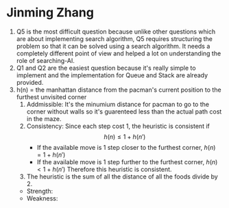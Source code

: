 # Jinming Zhang
1. Q5 is the most difficult question because unlike other questions which are about implementing search algorithm, Q5 requires structuring the problem so that it can be solved using a search algorithm.
	It needs a completely different point of view and helped a lot on understanding the role of searching-AI.
2. Q1 and Q2 are the easiest question because it's really simple to implement and the implementation for Queue and Stack are already provided.
3. h(n) = the manhattan distance from the pacman's current position to the furthest unvisited corner
	1. Addmissible: It's the minumium distance for pacman to go to the corner without walls so it's guarenteed less than the actual path cost in the maze.
	2. Consistency: Since each step cost 1, the heuristic is consistent if $$h(n) \le 1+h(n')$$
		- If the available move is 1 step closer to the furthest corner, $h(n) = 1 + h(n')$
		- If the available move is 1 step further to the furthest corner, $h(n)<1+h(n')$
		Therefore this heuristic is consistent.
	1. The heuristic is the sum of all the distance of all the foods divide by 2.
	- Strength:
	- Weakness: